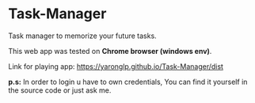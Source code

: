 # Task-Manager
Task manager to memorize your future tasks.

This web app was tested on **Chrome browser (windows env)**.

Link for playing app: https://yaronglp.github.io/Task-Manager/dist

**p.s:** In order to login u have to own credentials, You can find it yourself in the source code or just ask me.
